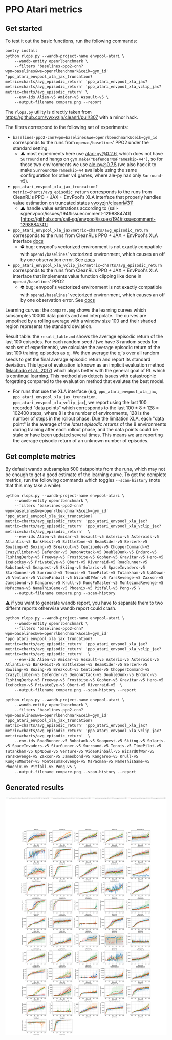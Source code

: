 # PPO Atari metrics


## Get started

To test it out the basic functions, run the following commands:

```
poetry install
python rlops.py --wandb-project-name envpool-atari \
    --wandb-entity openrlbenchmark \
    --filters 'baselines-ppo2-cnn?wpn=baselines&we=openrlbenchmark&ceik=gym_id' 'ppo_atari_envpool_xla_jax_truncation?metric=charts/avg_episodic_return' 'ppo_atari_envpool_xla_jax?metric=charts/avg_episodic_return' 'ppo_atari_envpool_xla_vclip_jax?metric=charts/avg_episodic_return' \
    --env-ids Alien-v5 Amidar-v5 Assault-v5 \
    --output-filename compare.png --report
```

The `rlops.py` utility is directly taken from https://github.com/vwxyzjn/cleanrl/pull/307 with a minor hack. 

The filters correspond to the following set of experiments:

* `baselines-ppo2-cnn?wpn=baselines&we=openrlbenchmark&ceik=gym_id` corresponds to the runs from `openai/baselines`' PPO2 under the standard setting.
    * ⚠️ most experiments here use atari-py@0.2.6, which does not have `Surround` and hangs on `gym.make("DefenderNoFrameskip-v4")`, so for those two environments we use ale-py@0.7.5 (we also hack it to make `SurroundNoFrameskip-v4` available using the same confirguration for other v4 games, where ale-py has only `Surround-v5`).
* `ppo_atari_envpool_xla_jax_truncation?metric=charts/avg_episodic_return` corresponds to the runs from CleanRL's PPO + JAX + EnvPool's XLA interface that properly handles value estimation on truncated states [vwxyzjn/cleanrl#311](https://github.com/vwxyzjn/cleanrl/pull/311)
    * ⚠️ handle value estimations according to (sail-sg/envpool/issues/194#issuecomment-1298884741)[https://github.com/sail-sg/envpool/issues/194#issuecomment-1298884741]
* `ppo_atari_envpool_xla_jax?metric=charts/avg_episodic_return` corresponds to the runs from CleanRL's PPO + JAX + EnvPool's XLA interface [docs](https://docs.cleanrl.dev/rl-algorithms/ppo/#ppo_atari_envpool_xla_jaxpy)
    * ⛔️ bug: envpool's vectorized environment is not exactly compatible with `openai/baselines`' vectorized environment, which causes an off by one observation error. See [docs](https://docs.cleanrl.dev/rl-algorithms/ppo/#ppo_atari_envpool_xla_jaxpy)
* `ppo_atari_envpool_xla_vclip_jax?metric=charts/avg_episodic_return` corresponds to the runs from CleanRL's PPO + JAX + EnvPool's XLA interface that implements value function clipping like done in `openai/baselines`' PPO2
    * ⛔️ bug: envpool's vectorized environment is not exactly compatible with `openai/baselines`' vectorized environment, which causes an off by one observation error. See [docs](https://docs.cleanrl.dev/rl-algorithms/ppo/#ppo_atari_envpool_xla_jaxpy)

Learning curves: the `compare.png` shows the learning curves which subsamples 10000 data points and and interpolate. The curves are smoothed by a rolling average with a window size 100 and their shaded region represents the standard deviation.

Result table: the `result_table.md` shows the average episodic return of the last 100 episodes. For each random seed $i$ (we have 3 random seeds for each set of experiments), we calculate the average episodic return of the last 100 training episodes as $a_i$. We then average the $a_i$'s over all random seeds to get the final average episodic return and report its standard deviation. This type of evaluation is known as an implicit evaluation method ([Machado et al., 2017](https://arxiv.org/pdf/1709.06009.pdf)) which aligns better with the general goal of RL which is continual learning. This method also detects issues with catastrophic forgetting compared to the evaluation method that evalutes the best model.

* For runs that use the XLA interface (e.g, `ppo_atari_envpool_xla_jax`, `ppo_atari_envpool_xla_jax_truncation`, `ppo_atari_envpool_xla_vclip_jax`), we report using the last 100 recorded "data points" which corresponds to the last 100 * 8 * 128 = 102400 steps, where 8 is the number of environments, 128 is the number of steps in the rollout phase. Due the limitation XLA, each "data point" is the average of the *latest episodic returns* of the 8 environments during training after each rollout phase, and the data points could be stale or have been updated several times. This means we are reporting the average episodic return of an unknown number of episodes.


## Get complete metrics

By default wandb subsamples 500 datapoints from the runs, which may not be enough to get a good estimate of the learning curve. To get the complete metrics, run the following commands which toggles `--scan-history` (note that this may take a while):

```
python rlops.py --wandb-project-name envpool-atari \
    --wandb-entity openrlbenchmark \
    --filters 'baselines-ppo2-cnn?wpn=baselines&we=openrlbenchmark&ceik=gym_id' 'ppo_atari_envpool_xla_jax_truncation?metric=charts/avg_episodic_return' 'ppo_atari_envpool_xla_jax?metric=charts/avg_episodic_return' 'ppo_atari_envpool_xla_vclip_jax?metric=charts/avg_episodic_return'  \
    --env-ids Alien-v5 Amidar-v5 Assault-v5 Asterix-v5 Asteroids-v5 Atlantis-v5 BankHeist-v5 BattleZone-v5 BeamRider-v5 Berzerk-v5 Bowling-v5 Boxing-v5 Breakout-v5 Centipede-v5 ChopperCommand-v5 CrazyClimber-v5 Defender-v5 DemonAttack-v5 DoubleDunk-v5 Enduro-v5 FishingDerby-v5 Freeway-v5 Frostbite-v5 Gopher-v5 Gravitar-v5 Hero-v5 IceHockey-v5 PrivateEye-v5 Qbert-v5 Riverraid-v5 RoadRunner-v5 Robotank-v5 Seaquest-v5 Skiing-v5 Solaris-v5 SpaceInvaders-v5 StarGunner-v5 Surround-v5 Tennis-v5 TimePilot-v5 Tutankham-v5 UpNDown-v5 Venture-v5 VideoPinball-v5 WizardOfWor-v5 YarsRevenge-v5 Zaxxon-v5 Jamesbond-v5 Kangaroo-v5 Krull-v5 KungFuMaster-v5 MontezumaRevenge-v5 MsPacman-v5 NameThisGame-v5 Phoenix-v5 Pitfall-v5 Pong-v5 \
    --output-filename compare.png --scan-history
```

⚠️ if you want to generate wandb report, you have to separate them to two differnt reports otherwise wandb report could crash.
```
python rlops.py --wandb-project-name envpool-atari \
    --wandb-entity openrlbenchmark \
    --filters 'baselines-ppo2-cnn?wpn=baselines&we=openrlbenchmark&ceik=gym_id' 'ppo_atari_envpool_xla_jax_truncation?metric=charts/avg_episodic_return' 'ppo_atari_envpool_xla_jax?metric=charts/avg_episodic_return' 'ppo_atari_envpool_xla_vclip_jax?metric=charts/avg_episodic_return'  \
    --env-ids Alien-v5 Amidar-v5 Assault-v5 Asterix-v5 Asteroids-v5 Atlantis-v5 BankHeist-v5 BattleZone-v5 BeamRider-v5 Berzerk-v5 Bowling-v5 Boxing-v5 Breakout-v5 Centipede-v5 ChopperCommand-v5 CrazyClimber-v5 Defender-v5 DemonAttack-v5 DoubleDunk-v5 Enduro-v5 FishingDerby-v5 Freeway-v5 Frostbite-v5 Gopher-v5 Gravitar-v5 Hero-v5 IceHockey-v5 PrivateEye-v5 Qbert-v5 Riverraid-v5  \
    --output-filename compare.png --scan-history --report
```
```
python rlops.py --wandb-project-name envpool-atari \
    --wandb-entity openrlbenchmark \
    --filters 'baselines-ppo2-cnn?wpn=baselines&we=openrlbenchmark&ceik=gym_id' 'ppo_atari_envpool_xla_jax_truncation?metric=charts/avg_episodic_return' 'ppo_atari_envpool_xla_jax?metric=charts/avg_episodic_return' 'ppo_atari_envpool_xla_vclip_jax?metric=charts/avg_episodic_return'  \
    --env-ids RoadRunner-v5 Robotank-v5 Seaquest-v5 Skiing-v5 Solaris-v5 SpaceInvaders-v5 StarGunner-v5 Surround-v5 Tennis-v5 TimePilot-v5 Tutankham-v5 UpNDown-v5 Venture-v5 VideoPinball-v5 WizardOfWor-v5 YarsRevenge-v5 Zaxxon-v5 Jamesbond-v5 Kangaroo-v5 Krull-v5 KungFuMaster-v5 MontezumaRevenge-v5 MsPacman-v5 NameThisGame-v5 Phoenix-v5 Pitfall-v5 Pong-v5 \
    --output-filename compare.png --scan-history --report
```

## Generated results


![](compare.png)
